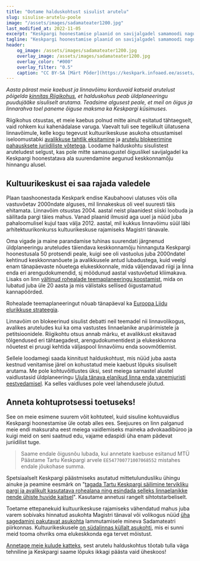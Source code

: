 ```yaml
---
title: "Ootame halduskohtust sisulist arutelu"
slug: sisulise-arutelu-poole
image: "/assets/images/sadamateater1200.jpg"
last_modified_at: 2022-11-05
excerpt: "Keskpargi hoonestamise plaanid on savijalgadel samamoodi nagu on olnud ka linnavõimu katsed blokeerida arutelu pahausksete juriidiliste võtetega."
tagline: "Keskpargi hoonestamise plaanid on savijalgadel samamoodi nagu on olnud ka linnavõimu katsed blokeerida arutelu pahausksete juriidiliste võtetega."
header:
    og_image: /assets/images/sadamateater1200.jpg
    overlay_image: /assets/images/sadamateater1200.jpg
    overlay_color: "#000"
    overlay_filter: "0.5"
    caption: "CC BY-SA [Märt Põder](https://keskpark.infoaed.ee/assets/images/sadamateater.jpg)"
---
```


_Aasta pärast meie kaebust ja linnavõimu korduvaid katseid arutelust põigelda [kinnitas Riigikohus](https://www.riigikohus.ee/et/uudiste-arhiiv/riigikohus-ei-rahuldanud-tartu-linna-kaebust-suku-ehitust-puudutavas-vaidluses), et halduskohus peab üldplaneeringu puudujääke sisuliselt arutama. Teadsime algusest peale, et meil on õigus ja linnarahva toel paneme õiguse maksma ka Keskpargi küsimuses._

Riigikohus otsustas, et meie kaebus polnud mitte ainult esitatud tähtaegselt, vaid rohkem kui kahenädalase varuga. Vaevalt tuli see tegelikult üllatusena linnavõimule, kelle kogu tegevust kultuurikeskuse asukoha otsustamisel iseloomustabki [avalikkuse tahtlik eksitamine](/faq) ja [arutelu blokeerimine pahausksete juriidiliste võtetega](/j3tkub-halduskohtus). Loodame halduskohtu sisulistest aruteludest selgust, kas pole mitte samasugustel õiguslikel savijalgadel ka Keskpargi hoonestatava ala suurendamine aegunud keskkonnamõju hinnangu alusel.

## Kultuurikeskust ei saa rajada valedele

Plaan taashoonestada Keskpark endise Kaubahoovi ulatuses võis olla vastuvõetav 2000ndate alguses, mil linnakeskus oli veel suuresti täis ehitamata. Linnavõim otsustas 2004. aastal neist plaanidest siiski loobuda ja säilitada pargi täies mahus. Vanad plaanid ilmusid aga uuel ja nüüd juba pahaloomulisel kujul taas välja 2012. aastal, mil kukkus linnavõimu süül läbi arhitektuurikonkurss kultuurikeskuse rajamiseks Magistri tänavale.

Oma vigade ja maine parandamise tuhinas suurendati järgnenud üldplaneeringu aruteludes täiendava keskkonnamõju hinnanguta Keskpargi hoonestusala 50 protsendi peale, kuigi see oli vastuolus juba 2000ndatel kehtinud keskkonnanõuete ja avalikkusele antud lubadustega, kuid veelgi enam tänapäevaste nõuetega elukeskkonnale, mida väljendavad riigi ja linna enda eri arengudokumendid, sj möödunud aastal vastuvõetud kliimakava. Lisaks on linn [vältinud rohealade teemaplaneeringu koostamist](/tolmune-betoonlinn), mida on lubatud juba üle 20 aasta ja mis välistaks sellised õigustamatud kannapöörded.

Rohealade teemaplaneeringut nõuab tänapäeval ka [Euroopa Liidu elurikkuse strateegia](https://eur-lex.europa.eu/legal-content/ET/TXT/HTML/?uri=CELEX:52020DC0380).

Linnavõim on blokeerinud sisulist debatti neil teemadel nii linnavolikogus, avalikes aruteludes kui ka oma vastustes linnaelanike arupärimistele ja petitsioonidele. Riigikohtu otsus annab märku, et avalikkust eksitavad tõlgendused eri tähtaegadest, arengudokumentidest ja elukeskkonna nõuetest ei pruugi kehtida väljaspool linnavõimu enda soovmõtlemist.

Sellele loodamegi saada kinnitust halduskohtust, mis nüüd juba aasta kestnud venitamise järel on kohustatud meie kaebust lõpuks sisuliselt arutama. Me pole kohtuvõitlustes üksi, sest meiega sarnastel alustel vaidlustasid üldplaneeringu [Ujula tänava elanikud linna enda vanemjuristi eestvedamisel](https://tartu.postimees.ee/7406894/kaebus-pani-linna-kaaluma-ujula-tanava-pikenduse-vajalikkust). Ka selles vaidluses pole veel lahendusele jõutud.

## Anneta kohtuprotsessi toetuseks!

See on meie esimene suurem võit kohtuteel, kuid sisuline kohtuvaidlus Keskpargi hoonestamise üle ootab alles ees. Seejuures on linn palganud meie endi maksuraha eest meiega vaidlemiseks maineka advokaadibüroo ja kuigi meid on seni saatnud edu, vajame edaspidi üha enam pädevat juriidilist tuge.

> Saame endale õigusnõu lubada, kui annetate kaebuse esitanud MTÜ Päästame Tartu Keskpargi arvele `EE547700771007068552` mistahes endale jõukohase summa.

Spetsiaalselt Keskpargi päästmiseks asutatud mittetulundusliku ühingu ainuke ja peamine eesmärk on "[tagada Tartu Keskpargi säilimine tervikliku pargi ja avalikult kasutatava rohealana ning esindada selleks linnaelanikke nende ühiste huvide kaitsel](/statutes/)". Kasutame annetusi rangelt sihtotstarbeliselt.

Toetame ettepanekuid kultuurikeskuse rajamiseks vähendatud mahus juba varem sobivaks hinnatud asukohta Magistri tänaval või volikogus nüüd [üha sagedamini pakutavat asukohta](https://www.eesti200.ee/news/et/intervjuu-kristina-kallasega-toost-tartu-linnavolikogus) lammutamisele mineva Sadamateatri piirkonnas. Kultuurikeskusele [on südalinnas küllalt asukohti](/asukohtade-kaardistus), mis ei sunni meid tooma ohvriks oma elukeskkonda ega tervet mõistust.

[Annetage meie kulude katteks](#anneta-kohtuprotsessi-toetuseks), sest arutelu halduskohtus tõotab tulla väga tehniline ja Keskpargi saame lõpuks ikkagi päästa vaid üheskoos!
